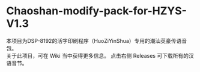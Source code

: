 # Chaoshan-modify-pack-for-HZYS-V1.3
本项目为DSP-8192的活字印刷程序（HuoZiYinShua）专用的潮汕英豪传语音包。<br>
关于此项目，可在 Wiki 当中获得更多信息。
点击右侧 Releases 可下载所有的汉语音节。

